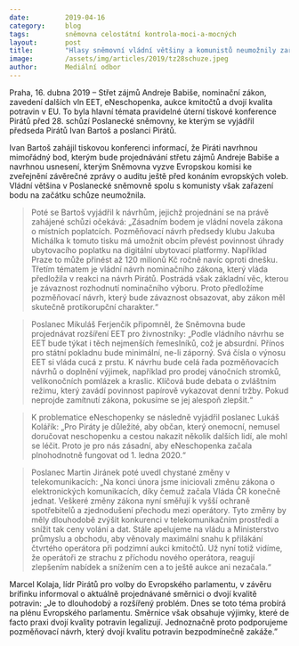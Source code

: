 ```yaml
---
date:         2019-04-16
category:     blog
tags:         sněmovna celostátní kontrola-moci-a-mocných
layout:       post
title:        "Hlasy sněmovní vládní většiny a komunistů neumožnily zařadit projednání střetu zájmů Andreje Babiše"
image:        /assets/img/articles/2019/tz28schuze.jpeg
author:       Mediální odbor
---
```



Praha, 16. dubna 2019 – Střet zájmů Andreje Babiše, nominační zákon, zavedení dalších vln EET, eNeschopenka, aukce kmitočtů a dvojí kvalita potravin v EU. To byla hlavní témata pravidelné úterní tiskové konference Pirátů před 28. schůzí Poslanecké sněmovny, ke kterým se vyjádřil předseda Pirátů Ivan Bartoš a poslanci Pirátů. 

Ivan Bartoš zahájil tiskovou konferenci informací, že Piráti navrhnou mimořádný bod, kterým bude projednávání střetu zájmů Andreje Babiše a navrhnou usnesení, kterým Sněmovna vyzve Evropskou komisi ke zveřejnění závěrečné zprávy o auditu ještě před konáním evropských voleb. Vládní většina v Poslanecké sněmovně spolu s komunisty však zařazení bodu na začátku schůze neumožnila.  

> Poté se Bartoš vyjádřil k návrhům, jejichž projednání se na právě zahájené schůzi očekává: „Zásadním bodem je vládní novela zákona o místních poplatcích. Pozměňovací návrh předsedy klubu Jakuba Michálka k tomuto tisku má umožnit obcím převést povinnost úhrady ubytovacího poplatku na digitální ubytovací platformy. Například Praze to může přinést až 120 milionů Kč ročně navíc oproti dnešku. Třetím tématem je vládní návrh nominačního zákona, který vláda předložila v reakci na návrh Pirátů. Postrádá však základní věc, kterou je závaznost rozhodnutí nominačního výboru. Proto předložíme pozměňovací návrh, který bude závaznost obsazovat, aby zákon měl skutečně protikorupční charakter.“

> Poslanec Mikuláš Ferjenčík připomněl, že Sněmovna bude projednávat rozšíření EET pro živnostníky: „Podle vládního návrhu se EET bude týkat i těch nejmenších řemeslníků, což je absurdní. Přínos pro státní pokladnu bude minimální, ne-li záporný. Svá čísla o výnosu EET si vláda cucá z prstu. K návrhu bude celá řada pozměňovacích návrhů o doplnění výjimek, například pro prodej vánočních stromků, velikonočních pomlázek a kraslic. Klíčová bude debata o zvláštním režimu, který zavádí povinnost papírově vykazovat denní tržby. Pokud neprojde zamítnutí zákona, pokusíme se jej alespoň zlepšit.“

> K problematice eNeschopenky se následně vyjádřil poslanec Lukáš Kolářík: „Pro Piráty je důležité, aby občan, který onemocní, nemusel doručovat neschopenku a cestou nakazit několik dalších lidí, ale mohl se léčit. Proto je pro nás zásadní, aby eNeschopenka začala plnohodnotně fungovat od 1. ledna 2020.“

> Poslanec Martin Jiránek poté uvedl chystané změny v telekomunikacích: „Na konci února jsme iniciovali změnu zákona o elektronických komunikacích, díky čemuž začala Vláda ČR konečně jednat. Veškeré změny zákona nyní směřují k vyšší ochraně spotřebitelů a zjednodušení přechodu mezi operátory. Tyto změny by měly dlouhodobě zvýšit konkurenci v telekomunikačním prostředí a snížit tak ceny volání a dat. Stále apelujeme na vládu a Ministerstvo průmyslu a obchodu, aby věnovaly maximální snahu k přilákání čtvrtého operátora při podzimní aukci kmitočtů. Už nyní totiž vidíme, že operátoři ze strachu z příchodu nového operátora, reagují zlepšením nabídek a snížením cen a to ještě aukce ani nezačala.“

Marcel Kolaja, lídr Pirátů pro volby do Evropského parlamentu, v závěru brífinku informoval o aktuálně projednávané směrnici o dvojí kvalitě potravin: „Je to dlouhodobý a rozšířený problém. Dnes se toto téma probírá na plénu Evropského parlamentu. Směrnice však obsahuje výjimky, které de facto praxi dvojí kvality potravin legalizují. Jednoznačně proto podporujeme pozměňovací návrh, který dvojí kvalitu potravin bezpodmínečně zakáže.”
